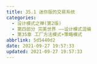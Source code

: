 ```yaml
---
title: 35.1 迷你版的交易系统
categories: 
  - 设计模式之禅(第2版)
  - 第四部分 完美世界 ——设计模式混编
  - 第35章 工厂方法模式+策略模式
abbrlink: 5d5440d2
date: 2021-09-27 19:57:33
updated: 2021-09-27 19:57:33
---
```

